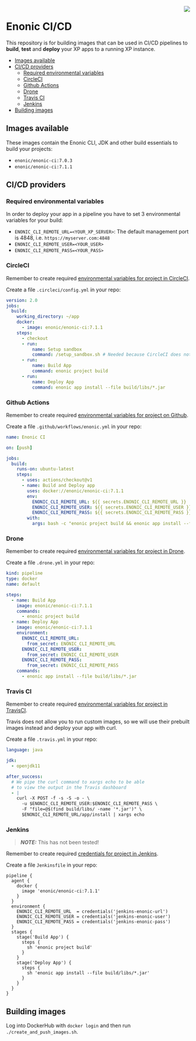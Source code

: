 <img align="right" src="https://raw.githubusercontent.com/enonic/xp/master/misc/logo.png">
<h1>Enonic CI/CD</h1>

This repository is for building images that can be used in CI/CD pipelines to **build**, **test** and **deploy** your XP apps to a running XP instance.

- [Images available](#images-available)
- [CI/CD providers](#cicd-providers)
  - [Required environmental variables](#required-environmental-variables)
  - [CircleCI](#circleci)
  - [Github Actions](#github-actions)
  - [Drone](#drone)
  - [Travis CI](#travis-ci)
  - [Jenkins](#jenkins)
- [Building images](#building-images)

## Images available

These images contain the Enonic CLI, JDK and other build essentials to build your projects:

- `enonic/enonic-ci:7.0.3`
- `enonic/enonic-ci:7.1.1`

## CI/CD providers

### Required environmental variables

In order to deploy your app in a pipeline you have to set 3 environmental variables for your build:

- `ENONIC_CLI_REMOTE_URL=<YOUR_XP_SERVER>`: The default management port is 4848, i.e. `https://myserver.com:4848`
- `ENONIC_CLI_REMOTE_USER=<YOUR_USER>`
- `ENONIC_CLI_REMOTE_PASS=<YOUR_PASS>`

### CircleCI

Remember to create required [environmental variables for project in CircleCI](https://circleci.com/docs/2.0/env-vars/#setting-an-environment-variable-in-a-project).

Create a file `.circleci/config.yml` in your repo:

```yaml
version: 2.0
jobs:
  build:
    working_directory: ~/app
    docker:
      - image: enonic/enonic-ci:7.1.1
    steps:
      - checkout
      - run:
          name: Setup sandbox
          command: /setup_sandbox.sh # Needed because CircleCI does not respect docker entrypoints
      - run:
          name: Build App
          command: enonic project build
      - run:
          name: Deploy App
          command: enonic app install --file build/libs/*.jar
```

### Github Actions

Remember to create required [environmental variables for project on Github](https://help.github.com/en/articles/virtual-environments-for-github-actions#creating-and-using-secrets-encrypted-variables).

Create a file `.github/workflows/enonic.yml` in your repo:

```yaml
name: Enonic CI

on: [push]

jobs:
  build:
    runs-on: ubuntu-latest
    steps:
      - uses: actions/checkout@v1
      - name: Build and Deploy app
        uses: docker://enonic/enonic-ci:7.1.1
        env:
          ENONIC_CLI_REMOTE_URL: ${{ secrets.ENONIC_CLI_REMOTE_URL }}
          ENONIC_CLI_REMOTE_USER: ${{ secrets.ENONIC_CLI_REMOTE_USER }}
          ENONIC_CLI_REMOTE_PASS: ${{ secrets.ENONIC_CLI_REMOTE_PASS }}
        with:
          args: bash -c "enonic project build && enonic app install --file build/libs/*.jar"
```

### Drone

Remember to create required [environmental variables for project in Drone](https://docs.drone.io/configure/secrets/).

Create a file `.drone.yml` in your repo:

```yaml
kind: pipeline
type: docker
name: default

steps:
  - name: Build App
    image: enonic/enonic-ci:7.1.1
    commands:
      - enonic project build
  - name: Deploy App
    image: enonic/enonic-ci:7.1.1
    environment:
      ENONIC_CLI_REMOTE_URL:
        from_secret: ENONIC_CLI_REMOTE_URL
      ENONIC_CLI_REMOTE_USER:
        from_secret: ENONIC_CLI_REMOTE_USER
      ENONIC_CLI_REMOTE_PASS:
        from_secret: ENONIC_CLI_REMOTE_PASS
    commands:
      - enonic app install --file build/libs/*.jar
```

### Travis CI

Remember to create required [environmental variables for project in TravisCI](https://docs.travis-ci.com/user/environment-variables/#defining-variables-in-repository-settings).

Travis does not allow you to run custom images, so we will use their prebuilt images instead and deploy your app with curl.

Create a file `.travis.yml` in your repo:

```yaml
language: java

jdk:
  - openjdk11

after_success:
  # We pipe the curl command to xargs echo to be able
  # to view the output in the Travis dashboard
  - |
    curl -X POST -f -s -S -o - \
      -u $ENONIC_CLI_REMOTE_USER:$ENONIC_CLI_REMOTE_PASS \
      -F "file=@$(find build/libs/ -name '*.jar')" \
      $ENONIC_CLI_REMOTE_URL/app/install | xargs echo
```

### Jenkins

> **_NOTE:_** This has not been tested!

Remember to create required [credentials for project in Jenkins](https://jenkins.io/doc/book/pipeline/jenkinsfile/#handling-credentials).

Create a file `Jenkinsfile` in your repo:

```
pipeline {
  agent {
    docker {
      image 'enonic/enonic-ci:7.1.1'
    }
  }
  environment {
    ENONIC_CLI_REMOTE_URL  = credentials('jenkins-enonic-url')
    ENONIC_CLI_REMOTE_USER = credentials('jenkins-enonic-user')
    ENONIC_CLI_REMOTE_PASS = credentials('jenkins-enonic-pass')
  }
  stages {
    stage('Build App') {
      steps {
        sh 'enonic project build'
      }
    }
    stage('Deploy App') {
      steps {
        sh 'enonic app install --file build/libs/*.jar'
      }
    }
  }
}
```

## Building images

Log into DockerHub with `docker login` and then run `./create_and_push_images.sh`.
